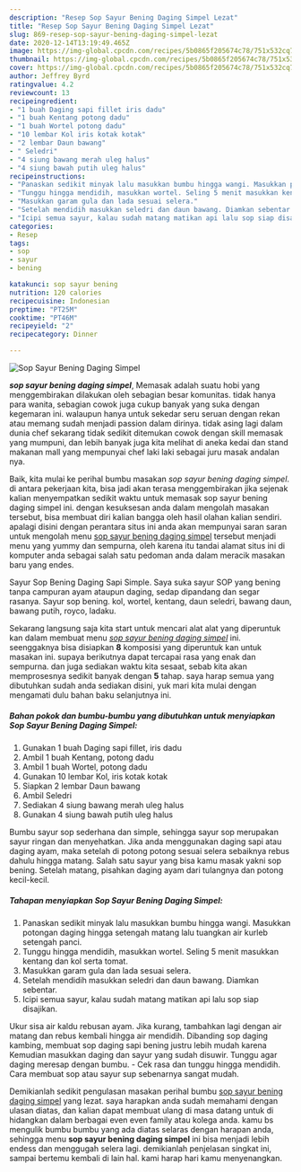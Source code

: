 ```yaml
---
description: "Resep Sop Sayur Bening Daging Simpel Lezat"
title: "Resep Sop Sayur Bening Daging Simpel Lezat"
slug: 869-resep-sop-sayur-bening-daging-simpel-lezat
date: 2020-12-14T13:19:49.465Z
image: https://img-global.cpcdn.com/recipes/5b0865f205674c78/751x532cq70/sop-sayur-bening-daging-simpel-foto-resep-utama.jpg
thumbnail: https://img-global.cpcdn.com/recipes/5b0865f205674c78/751x532cq70/sop-sayur-bening-daging-simpel-foto-resep-utama.jpg
cover: https://img-global.cpcdn.com/recipes/5b0865f205674c78/751x532cq70/sop-sayur-bening-daging-simpel-foto-resep-utama.jpg
author: Jeffrey Byrd
ratingvalue: 4.2
reviewcount: 13
recipeingredient:
- "1 buah Daging sapi fillet iris dadu"
- "1 buah Kentang potong dadu"
- "1 buah Wortel potong dadu"
- "10 lembar Kol iris kotak kotak"
- "2 lembar Daun bawang"
- " Seledri"
- "4 siung bawang merah uleg halus"
- "4 siung bawah putih uleg halus"
recipeinstructions:
- "Panaskan sedikit minyak lalu masukkan bumbu hingga wangi. Masukkan potongan daging hingga setengah matang lalu tuangkan air kurleb setengah panci."
- "Tunggu hingga mendidih, masukkan wortel. Seling 5 menit masukkan kentang dan kol serta tomat."
- "Masukkan garam gula dan lada sesuai selera."
- "Setelah mendidih masukkan seledri dan daun bawang. Diamkan sebentar."
- "Icipi semua sayur, kalau sudah matang matikan api lalu sop siap disajikan."
categories:
- Resep
tags:
- sop
- sayur
- bening

katakunci: sop sayur bening 
nutrition: 120 calories
recipecuisine: Indonesian
preptime: "PT25M"
cooktime: "PT46M"
recipeyield: "2"
recipecategory: Dinner

---
```



![Sop Sayur Bening Daging Simpel](https://img-global.cpcdn.com/recipes/5b0865f205674c78/751x532cq70/sop-sayur-bening-daging-simpel-foto-resep-utama.jpg)

<b><i>sop sayur bening daging simpel</i></b>, Memasak adalah suatu hobi yang menggembirakan dilakukan oleh sebagian besar komunitas. tidak hanya para wanita, sebagian cowok juga cukup banyak yang suka dengan kegemaran ini. walaupun hanya untuk sekedar seru seruan dengan rekan atau memang sudah menjadi passion dalam dirinya. tidak asing lagi dalam dunia chef sekarang tidak sedikit ditemukan cowok dengan skill memasak yang mumpuni, dan lebih banyak juga kita melihat di aneka kedai dan stand makanan mall yang mempunyai chef laki laki sebagai juru masak andalan nya.

Baik, kita mulai ke perihal bumbu masakan <i>sop sayur bening daging simpel</i>. di antara pekerjaan kita, bisa jadi akan terasa menggembirakan jika sejenak kalian menyempatkan sedikit waktu untuk memasak sop sayur bening daging simpel ini. dengan kesuksesan anda dalam mengolah masakan tersebut, bisa membuat diri kalian bangga oleh hasil olahan kalian sendiri. apalagi disini dengan perantara situs ini anda akan mempunyai saran saran untuk mengolah menu <u>sop sayur bening daging simpel</u> tersebut menjadi menu yang yummy dan sempurna, oleh karena itu tandai alamat situs ini di komputer anda sebagai salah satu pedoman anda dalam meracik masakan baru yang endes.

Sayur Sop Bening Daging Sapi Simple. Saya suka sayur SOP yang bening tanpa campuran ayam ataupun daging, sedap dipandang dan segar rasanya. Sayur sop bening. kol, wortel, kentang, daun seledri, bawang daun, bawang putih, royco, ladaku.


Sekarang langsung saja kita start untuk mencari alat alat yang diperuntuk kan dalam membuat menu <u><i>sop sayur bening daging simpel</i></u> ini. seenggaknya bisa disiapkan <b>8</b> komposisi yang diperuntuk kan untuk masakan ini. supaya berikutnya dapat tercapai rasa yang enak dan sempurna. dan juga sediakan waktu kita sesaat, sebab kita akan memprosesnya sedikit banyak dengan <b>5</b> tahap. saya harap semua yang dibutuhkan sudah anda sediakan disini, yuk mari kita mulai dengan mengamati dulu bahan baku selanjutnya ini.

<!--inarticleads1-->

##### Bahan pokok dan bumbu-bumbu yang dibutuhkan untuk menyiapkan Sop Sayur Bening Daging Simpel:

1. Gunakan 1 buah Daging sapi fillet, iris dadu
1. Ambil 1 buah Kentang, potong dadu
1. Ambil 1 buah Wortel, potong dadu
1. Gunakan 10 lembar Kol, iris kotak kotak
1. Siapkan 2 lembar Daun bawang
1. Ambil  Seledri
1. Sediakan 4 siung bawang merah uleg halus
1. Gunakan 4 siung bawah putih uleg halus


Bumbu sayur sop sederhana dan simple, sehingga sayur sop merupakan sayur ringan dan menyehatkan. Jika anda menggunakan daging sapi atau daging ayam, maka setelah di potong potong sesuai selera sebaiknya rebus dahulu hingga matang. Salah satu sayur yang bisa kamu masak yakni sop bening. Setelah matang, pisahkan daging ayam dari tulangnya dan potong kecil-kecil. 

<!--inarticleads2-->

##### Tahapan menyiapkan Sop Sayur Bening Daging Simpel:

1. Panaskan sedikit minyak lalu masukkan bumbu hingga wangi. Masukkan potongan daging hingga setengah matang lalu tuangkan air kurleb setengah panci.
1. Tunggu hingga mendidih, masukkan wortel. Seling 5 menit masukkan kentang dan kol serta tomat.
1. Masukkan garam gula dan lada sesuai selera.
1. Setelah mendidih masukkan seledri dan daun bawang. Diamkan sebentar.
1. Icipi semua sayur, kalau sudah matang matikan api lalu sop siap disajikan.


Ukur sisa air kaldu rebusan ayam. Jika kurang, tambahkan lagi dengan air matang dan rebus kembali hingga air mendidih. Dibanding sop daging kambing, membuat sop daging sapi bening justru lebih mudah karena Kemudian masukkan daging dan sayur yang sudah disuwir. Tunggu agar daging meresap dengan bumbu. - Cek rasa dan tunggu hingga mendidih. Cara membuat sop atau sayur sup sebenarnya sangat mudah. 

Demikianlah sedikit pengulasan masakan perihal bumbu <u>sop sayur bening daging simpel</u> yang lezat. saya harapkan anda sudah memahami dengan ulasan diatas, dan kalian dapat membuat ulang di masa datang untuk di hidangkan dalam berbagai even even family atau kolega anda. kamu bs mengulik bumbu bumbu yang ada diatas selaras dengan harapan anda, sehingga menu <b>sop sayur bening daging simpel</b> ini bisa menjadi lebih endess dan menggugah selera lagi. demikianlah penjelasan singkat ini, sampai bertemu kembali di lain hal. kami harap hari kamu menyenangkan.

